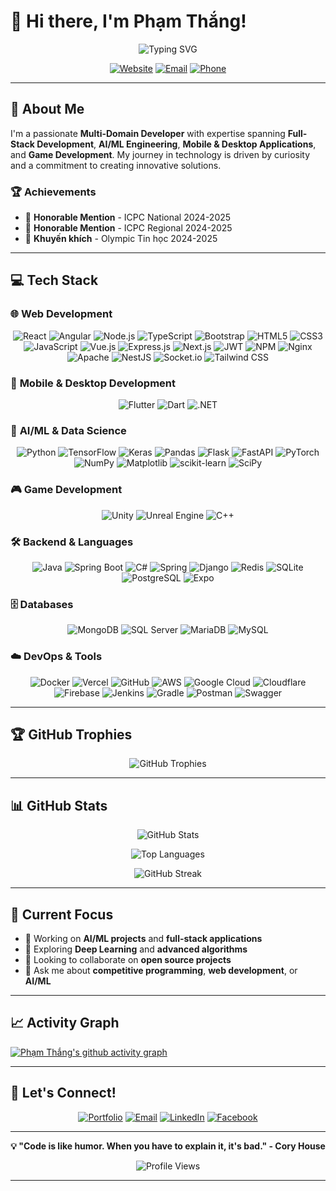 # 👋 Hi there, I'm Phạm Thắng!

<div align="center">
  <img src="https://readme-typing-svg.herokuapp.com?font=Fira+Code&weight=500&size=24&pause=1000&color=36BCF7&center=true&vCenter=true&width=435&lines=Full-Stack+Developer;AI%2FML+Engineer;Competitive+Programmer;Game+Developer" alt="Typing SVG" />
</div>

<div align="center">
  
[![Website](https://img.shields.io/badge/Website-phamnhuthang.com-blue?style=for-the-badge&logo=google-chrome&logoColor=white)](https://phamnhuthang.com)
[![Email](https://img.shields.io/badge/Email-winnieph13@gmail.com-red?style=for-the-badge&logo=gmail&logoColor=white)](mailto:winnieph13@gmail.com)
[![Phone](https://img.shields.io/badge/Phone-0966638105-green?style=for-the-badge&logo=phone&logoColor=white)](tel:0966638105)

</div>

---

## 🚀 About Me

I'm a passionate **Multi-Domain Developer** with expertise spanning **Full-Stack Development**, **AI/ML Engineering**, **Mobile & Desktop Applications**, and **Game Development**. My journey in technology is driven by curiosity and a commitment to creating innovative solutions.

### 🏆 Achievements
- 🥉 **Honorable Mention** - ICPC National 2024-2025
- 🥉 **Honorable Mention** - ICPC Regional 2024-2025
- 🏅 **Khuyến khích** - Olympic Tin học 2024-2025

---

## 💻 Tech Stack

### 🌐 **Web Development**
<div align="center">

![React](https://img.shields.io/badge/React-20232A?style=for-the-badge&logo=react&logoColor=61DAFB)
![Angular](https://img.shields.io/badge/Angular-DD0031?style=for-the-badge&logo=angular&logoColor=white)
![Node.js](https://img.shields.io/badge/Node.js-43853D?style=for-the-badge&logo=node.js&logoColor=white)
![TypeScript](https://img.shields.io/badge/TypeScript-007ACC?style=for-the-badge&logo=typescript&logoColor=white)
![Bootstrap](https://img.shields.io/badge/Bootstrap-563D7C?style=for-the-badge&logo=bootstrap&logoColor=white)
![HTML5](https://img.shields.io/badge/HTML5-E34F26?style=for-the-badge&logo=html5&logoColor=white)
![CSS3](https://img.shields.io/badge/CSS3-1572B6?style=for-the-badge&logo=css3&logoColor=white)
![JavaScript](https://img.shields.io/badge/JavaScript-F7DF1E?style=for-the-badge&logo=javascript&logoColor=black)
![Vue.js](https://img.shields.io/badge/Vue.js-35495E?style=for-the-badge&logo=vue.js&logoColor=4FC08D)
![Express.js](https://img.shields.io/badge/Express.js-404D59?style=for-the-badge&logo=express&logoColor=white)
![Next.js](https://img.shields.io/badge/Next.js-000000?style=for-the-badge&logo=next.js&logoColor=white)
![JWT](https://img.shields.io/badge/JWT-black?style=for-the-badge&logo=JSON%20web%20tokens)
![NPM](https://img.shields.io/badge/NPM-%23000000.svg?style=for-the-badge&logo=npm&logoColor=white)
![Nginx](https://img.shields.io/badge/nginx-%23009639.svg?style=for-the-badge&logo=nginx&logoColor=white)
![Apache](https://img.shields.io/badge/apache-%23D42029.svg?style=for-the-badge&logo=apache&logoColor=white)
![NestJS](https://img.shields.io/badge/nestjs-%23E0234E.svg?style=for-the-badge&logo=nestjs&logoColor=white)
![Socket.io](https://img.shields.io/badge/Socket.io-black?style=for-the-badge&logo=socket.io&badgeColor=010101)
![Tailwind CSS](https://img.shields.io/badge/tailwindcss-%2338B2AC.svg?style=for-the-badge&logo=tailwind-css&logoColor=white)

</div>

### 📱 **Mobile & Desktop Development**
<div align="center">

![Flutter](https://img.shields.io/badge/Flutter-02569B?style=for-the-badge&logo=flutter&logoColor=white)
![Dart](https://img.shields.io/badge/Dart-0175C2?style=for-the-badge&logo=dart&logoColor=white)
![.NET](https://img.shields.io/badge/.NET-5C2D91?style=for-the-badge&logo=.net&logoColor=white)

</div>

### 🤖 **AI/ML & Data Science**
<div align="center">

![Python](https://img.shields.io/badge/Python-3776AB?style=for-the-badge&logo=python&logoColor=white)
![TensorFlow](https://img.shields.io/badge/TensorFlow-FF6F00?style=for-the-badge&logo=tensorflow&logoColor=white)
![Keras](https://img.shields.io/badge/Keras-D00000?style=for-the-badge&logo=keras&logoColor=white)
![Pandas](https://img.shields.io/badge/Pandas-150458?style=for-the-badge&logo=pandas&logoColor=white)
![Flask](https://img.shields.io/badge/Flask-000000?style=for-the-badge&logo=flask&logoColor=white)
![FastAPI](https://img.shields.io/badge/FastAPI-005571?style=for-the-badge&logo=fastapi)
![PyTorch](https://img.shields.io/badge/PyTorch-%23EE4C2C.svg?style=for-the-badge&logo=PyTorch&logoColor=white)
![NumPy](https://img.shields.io/badge/numpy-%23013243.svg?style=for-the-badge&logo=numpy&logoColor=white)
![Matplotlib](https://img.shields.io/badge/Matplotlib-%23ffffff.svg?style=for-the-badge&logo=Matplotlib&logoColor=black)
![scikit-learn](https://img.shields.io/badge/scikit--learn-%23F7931E.svg?style=for-the-badge&logo=scikit-learn&logoColor=white)
![SciPy](https://img.shields.io/badge/SciPy-%230C55A5.svg?style=for-the-badge&logo=scipy&logoColor=%white)

</div>

### 🎮 **Game Development**
<div align="center">

![Unity](https://img.shields.io/badge/Unity-100000?style=for-the-badge&logo=unity&logoColor=white)
![Unreal Engine](https://img.shields.io/badge/Unreal%20Engine-313131?style=for-the-badge&logo=unrealengine&logoColor=white)
![C++](https://img.shields.io/badge/C++-00599C?style=for-the-badge&logo=c%2B%2B&logoColor=white)

</div>

### 🛠 **Backend & Languages**
<div align="center">

![Java](https://img.shields.io/badge/Java-ED8B00?style=for-the-badge&logo=openjdk&logoColor=white)
![Spring Boot](https://img.shields.io/badge/Spring%20Boot-6DB33F?style=for-the-badge&logo=springboot&logoColor=white)
![C#](https://img.shields.io/badge/C%23-239120?style=for-the-badge&logo=c-sharp&logoColor=white)
![Spring](https://img.shields.io/badge/spring-%236DB33F.svg?style=for-the-badge&logo=spring&logoColor=white)
![Django](https://img.shields.io/badge/django-%23092E20.svg?style=for-the-badge&logo=django&logoColor=white)
![Redis](https://img.shields.io/badge/redis-%23DD0031.svg?style=for-the-badge&logo=redis&logoColor=white)
![SQLite](https://img.shields.io/badge/sqlite-%2307405e.svg?style=for-the-badge&logo=sqlite&logoColor=white)
![PostgreSQL](https://img.shields.io/badge/postgresql-%23316192.svg?style=for-the-badge&logo=postgresql&logoColor=white)
![Expo](https://img.shields.io/badge/expo-1C1E24?style=for-the-badge&logo=expo&logoColor=#D04A37)

</div>

### 🗄️ **Databases**
<div align="center">

![MongoDB](https://img.shields.io/badge/MongoDB-4EA94B?style=for-the-badge&logo=mongodb&logoColor=white)
![SQL Server](https://img.shields.io/badge/Microsoft%20SQL%20Server-CC2927?style=for-the-badge&logo=microsoft%20sql%20server&logoColor=white)
![MariaDB](https://img.shields.io/badge/MariaDB-003545?style=for-the-badge&logo=mariadb&logoColor=white)
![MySQL](https://img.shields.io/badge/mysql-%2300f.svg?style=for-the-badge&logo=mysql&logoColor=white)

</div>

### ☁️ **DevOps & Tools**
<div align="center">

![Docker](https://img.shields.io/badge/Docker-2496ED?style=for-the-badge&logo=docker&logoColor=white)
![Vercel](https://img.shields.io/badge/Vercel-000000?style=for-the-badge&logo=vercel&logoColor=white)
![GitHub](https://img.shields.io/badge/GitHub-181717?style=for-the-badge&logo=github&logoColor=white)
![AWS](https://img.shields.io/badge/AWS-%23FF9900.svg?style=for-the-badge&logo=amazon-aws&logoColor=white)
![Google Cloud](https://img.shields.io/badge/GoogleCloud-%234285F4.svg?style=for-the-badge&logo=google-cloud&logoColor=white)
![Cloudflare](https://img.shields.io/badge/Cloudflare-F38020?style=for-the-badge&logo=Cloudflare&logoColor=white)
![Firebase](https://img.shields.io/badge/firebase-%23039BE5.svg?style=for-the-badge&logo=firebase)
![Jenkins](https://img.shields.io/badge/jenkins-%232C5263.svg?style=for-the-badge&logo=jenkins&logoColor=white)
![Gradle](https://img.shields.io/badge/Gradle-02303A.svg?style=for-the-badge&logo=Gradle&logoColor=white)
![Postman](https://img.shields.io/badge/Postman-FF6C37?style=for-the-badge&logo=postman&logoColor=white)
![Swagger](https://img.shields.io/badge/-Swagger-%23Clojure?style=for-the-badge&logo=swagger&logoColor=white)

</div>

---

## 🏆 GitHub Trophies

<div align="center">

![GitHub Trophies](https://github-profile-trophy.vercel.app/?username=phamthangph13&theme=tokyonight&no-frame=true&no-bg=false&margin-w=4)

</div>

---

## 📊 GitHub Stats

<div align="center">
  
![GitHub Stats](https://github-readme-stats.vercel.app/api?username=phamthangph13&show_icons=true&theme=tokyonight&hide_border=true&count_private=true)

![Top Languages](https://github-readme-stats.vercel.app/api/top-langs/?username=phamthangph13&layout=compact&theme=tokyonight&hide_border=true)

![GitHub Streak](https://github-readme-streak-stats.herokuapp.com/?user=phamthangph13&theme=tokyonight&hide_border=true)

</div>

---

## 🎯 Current Focus

- 🔭 Working on **AI/ML projects** and **full-stack applications**
- 🌱 Exploring **Deep Learning** and **advanced algorithms**
- 👯 Looking to collaborate on **open source projects**
- 💬 Ask me about **competitive programming**, **web development**, or **AI/ML**

---

## 📈 Activity Graph

[![Phạm Thắng's github activity graph](https://github-readme-activity-graph.vercel.app/graph?username=phamthangph13&theme=tokyo-night&hide_border=true)](https://github.com/phamthangph13)

---

## 🤝 Let's Connect!

<div align="center">

[![Portfolio](https://img.shields.io/badge/Portfolio-255E63?style=for-the-badge&logo=About.me&logoColor=white)](https://phamnhuthang.com)
[![Email](https://img.shields.io/badge/Gmail-D14836?style=for-the-badge&logo=gmail&logoColor=white)](mailto:winnieph13@gmail.com)
[![LinkedIn](https://img.shields.io/badge/LinkedIn-0077B5?style=for-the-badge&logo=linkedin&logoColor=white)](https://linkedin.com/in/YOUR_LINKEDIN)
[![Facebook](https://img.shields.io/badge/Facebook-1877F2?style=for-the-badge&logo=facebook&logoColor=white)](https://facebook.com/YOUR_FACEBOOK)

</div>

---

<div align="center">
  
**💡 "Code is like humor. When you have to explain it, it's bad." - Cory House**

![Profile Views](https://komarev.com/ghpvc/?username=phamthangph13&color=blueviolet&style=for-the-badge)

</div>

---
